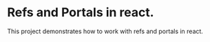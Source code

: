 # Refs and Portals in react.

This project demonstrates how to work with refs and portals in react.


